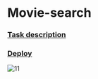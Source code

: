 # Movie-search

### [Task description](https://github.com/rolling-scopes-school/tasks/blob/master/tasks/movie-search.md)
### [Deploy](https://cup0ra-movie-search.netlify.app)

![11](https://user-images.githubusercontent.com/57291691/107986449-1f637780-6fdd-11eb-946b-06d619c41446.png)

